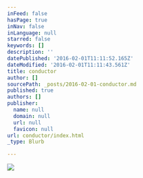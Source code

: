 ```yaml
---
inFeed: false
hasPage: true
inNav: false
inLanguage: null
starred: false
keywords: []
description: ''
datePublished: '2016-02-01T11:11:52.165Z'
dateModified: '2016-02-01T11:11:43.561Z'
title: conductor
author: []
sourcePath: _posts/2016-02-01-conductor.md
published: true
authors: []
publisher:
  name: null
  domain: null
  url: null
  favicon: null
url: conductor/index.html
_type: Blurb

---
```

![](https://s3-us-west-2.amazonaws.com/the-grid-img/p/d51e31fdbcd6852893e45f944fb5cb786ae66d04.jpg)